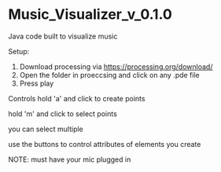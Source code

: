 # Music_Visualizer_v_0.1.0

Java code built to visualize music


Setup:
1. Download processing via https://processing.org/download/
2. Open the folder in proeccsing and click on any .pde file
3. Press play


Controls
hold 'a' and click to create points

hold 'm' and click to select points

  you can select multiple
  
use the buttons to control attributes of elements you create


NOTE: must have your mic plugged in
